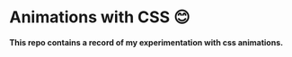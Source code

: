 # Animations with CSS 😊

#### This repo contains a record of my experimentation with css animations.
